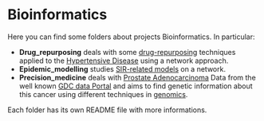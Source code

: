 # Bioinformatics

Here you can find some folders about projects Bioinformatics. In particular:

- **Drug_repurposing** deals with some [drug-repurposing](https://en.wikipedia.org/wiki/Drug_repositioning) techniques applied to the [Hypertensive Disease](https://en.wikipedia.org/wiki/Hypertensive_heart_disease) using a network approach.
- **Epidemic_modelling** studies [SIR-related models](https://en.wikipedia.org/wiki/Compartmental_models_in_epidemiology) on a network.
- **Precision_medicine** deals with [Prostate Adenocarcinoma](https://en.wikipedia.org/wiki/Prostate_cancer) Data from the well known [GDC data Portal](https://portal.gdc.cancer.gov/) and aims to find genetic information about this cancer using different techniques in [genomics](https://en.wikipedia.org/wiki/Genomics). 

Each folder has its own README file with more informations.

